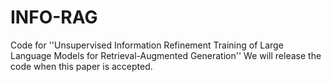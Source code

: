 # INFO-RAG
Code for ''Unsupervised Information Refinement Training of Large Language Models for Retrieval-Augmented Generation''
We will release the code when this paper is accepted.

